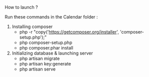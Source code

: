 How to launch ?

Run these commands in the Calendar folder :
1. Installing composer
   - php -r "copy('https://getcomposer.org/installer', 'composer-setup.php');"
   - php composer-setup.php
   - php composer.phar install
1. Initializing database & launching server
   - php artisan migrate
   - php artisan key:generate
   - php artisan serve
